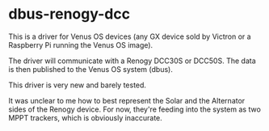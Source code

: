 # dbus-renogy-dcc

This is a driver for Venus OS devices (any GX device sold by Victron or a Raspberry Pi running the Venus OS image).

The driver will communicate with a Renogy DCC30S or DCC50S. The data is then published to the Venus OS system (dbus).

This driver is very new and barely tested.

It was unclear to me how to best represent the Solar and the Alternator sides of the Renogy device. For now, they're feeding into the system as two MPPT trackers, which is obviously inaccurate.
